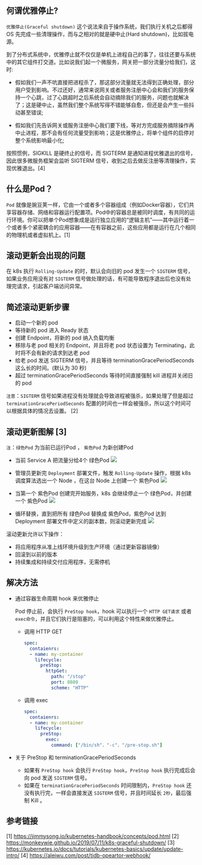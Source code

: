 ## 何谓优雅停止?
`优雅停止(Graceful shutdown)` 这个说法来自于操作系统，我们执行关机之后都得 OS 先完成一些清理操作，而与之相对的就是硬中止(Hard shutdown)，比如拔电源。

到了分布式系统中，优雅停止就不仅仅是单机上进程自己的事了，往往还要与系统中的其它组件打交道。比如说我们起一个微服务，网关把一部分流量分给我们，这时:

- 假如我们一声不吭直接把进程杀了，那这部分流量就无法得到正确处理，部分用户受到影响。不过还好，通常来说网关或者服务注册中心会和我们的服务保持一个心跳，过了心跳超时之后系统会自动摘除我们的服务，问题也就解决了；这是硬中止，虽然我们整个系统写得不错能够自愈，但还是会产生一些抖动甚至错误;

- 假如我们先告诉网关或服务注册中心我们要下线，等对方完成服务摘除操作再中止进程，那不会有任何流量受到影响；这是优雅停止，将单个组件的启停对整个系统影响最小化;

按照惯例，SIGKILL 是硬终止的信号，而 SIGTERM 是通知进程优雅退出的信号，因此很多微服务框架会监听 SIGTERM 信号，收到之后去做反注册等清理操作，实现优雅退出。[4]


## 什么是Pod？

`Pod` 就像是豌豆荚一样，它由一个或者多个容器组成（例如Docker容器），它们共享容器存储、网络和容器运行配置项。Pod中的容器总是被同时调度，有共同的运行环境。你可以把单个Pod想象成是运行独立应用的“逻辑主机”——其中运行着一个或者多个紧密耦合的应用容器——在有容器之前，这些应用都是运行在几个相同的物理机或者虚拟机上。[1]


## 滚动更新会出现的问题
在 k8s 执行 `Rolling-Update` 的时，默认会向旧的 pod 发生一个 `SIGTERM` 信号，如果业务应用没有对 `SIGTERM` 信号做处理的话，有可能导致程序退出后也没有处理完请求，引起客户端访问异常。


## 简述滚动更新步骤

- 启动一个新的 pod
- 等待新的 pod 进入 Ready 状态
- 创建 Endpoint，将新的 pod 纳入负载均衡
- 移除与老 pod 相关的 Endpoint，并且将老 pod 状态设置为 Terminating，此时将不会有新的请求到达老 pod
- 给老 pod 发送 SIGTERM 信号，并且等待 terminationGracePeriodSeconds 这么长的时间。(默认为 30 秒)
- 超过 terminationGracePeriodSeconds 等待时间直接强制 kill 进程并关闭旧的 pod

`注意`：`SIGTERM` 信号如果进程没有处理就会导致进程被强杀，如果处理了但是超过 `terminationGracePeriodSeconds` 配置的时间也一样会被强杀，所以这个时间可以根据具体的情况去设置。 [2]

## 滚动更新图解 [3]

`注`：`绿色Pod` 为当前已运行Pod ， `紫色Pod` 为新创建Pod

- 当前 Service A 把流量分给4个 绿色Pod
![](/img/rolling-update-1.png)

- 管理员更新完 `Deployment` 部署文件，触发 `Rolling-Update` 操作，根据 k8s 调度算法选出一个 Node ，在这台 Node 上创建一个 紫色Pod
![](/img/rolling-update-2.png)

- 当第一个 紫色Pod 创建完开始服务，k8s 会继续停止一个 绿色Pod，并创建一个 紫色Pod
![](/img/rolling-update-3.png)

- 循环替换，直到把所有 绿色Pod 替换成 紫色Pod，紫色Pod 达到 Deployment 部署文件中定义的副本数，则滚动更新完成
![](/img/rolling-update-4.png)


滚动更新允许以下操作：

- 将应用程序从准上线环境升级到生产环境（通过更新容器镜像）
- 回滚到以前的版本
- 持续集成和持续交付应用程序，无需停机

## 解决方法

- 通过容器生命周期 hook 来优雅停止

    Pod 停止前，会执行 `PreStop hook`，hook 可以执行一个 `HTTP GET请求` 或者 `exec命令`，并且它们执行是阻塞的，可以利用这个特性来做优雅停止。

    - 调用 HTTP GET
        ```yaml
		spec:
		  contaienrs:
		  - name: my-container
		    lifecycle:
		      preStop:
		        httpGet:
		          path: "/stop"
		          port: 8080
		          scheme: "HTTP"
        ```

    - 调用 exec
        ```yaml
		spec:
		  contaienrs:
		  - name: my-container
		    lifecycle:
		      preStop:
		        exec:
		          command: ["/bin/sh"，"-c"，"/pre-stop.sh"]
        ```


- 关于 PreStop 和 terminationGracePeriodSeconds

    - 如果有 `PreStop hook` 会执行 `PreStop hook`，`PreStop hook` 执行完成后会向 pod 发送 `SIGTERM` 信号。
    - 如果在 `terminationGracePeriodSeconds` 时间限制内，`PreStop hook` 还没有执行完，一样会直接发送 `SIGTERM` 信号，并且时间延长 `2秒`，最后强制 Kill 。

## 参考链接
[1] https://jimmysong.io/kubernetes-handbook/concepts/pod.html
[2] https://monkeywie.github.io/2019/07/11/k8s-graceful-shutdown/
[3] https://kubernetes.io/docs/tutorials/kubernetes-basics/update/update-intro/
[4] https://aleiwu.com/post/tidb-opeartor-webhook/